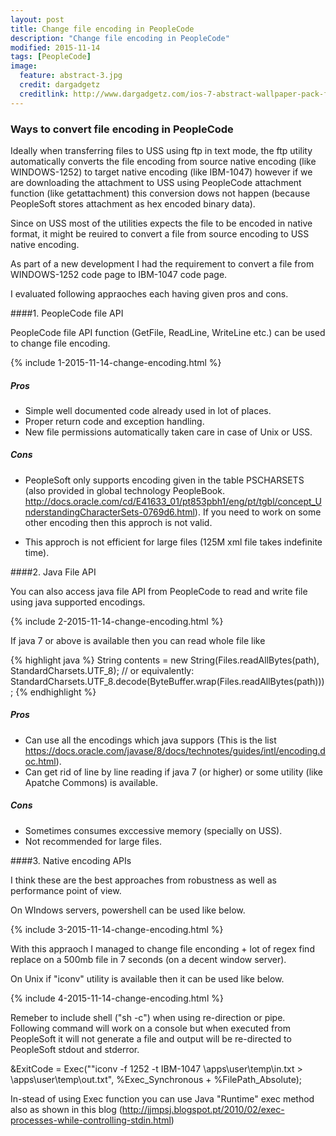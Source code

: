 ```yaml
---
layout: post
title: Change file encoding in PeopleCode
description: "Change file encoding in PeopleCode"
modified: 2015-11-14
tags: [PeopleCode]
image:
  feature: abstract-3.jpg
  credit: dargadgetz
  creditlink: http://www.dargadgetz.com/ios-7-abstract-wallpaper-pack-for-iphone-5-and-ipod-touch-retina/
---
```


### Ways to convert file encoding in PeopleCode

Ideally when transferring files to USS using ftp in text mode, the ftp utility automatically converts the file encoding from source native encoding (like WINDOWS-1252) to target native encoding (like IBM-1047) however if we are downloading the attachment to USS using PeopleCode attachment function (like getattachment) this conversion dows not happen (because PeopleSoft stores attachment as hex encoded binary data).

Since on USS most of the utilities expects the file to be encoded in native format, it might be reuired to convert a file from source encoding to USS native encoding.

As part of a new development I had the requirement to convert a file from WINDOWS-1252 code page to IBM-1047 code page.

I evaluated following appraoches each having given pros and cons.

####1. PeopleCode file API

PeopleCode file API function (GetFile, ReadLine, WriteLine etc.) can be used to change file encoding.

{% include 1-2015-11-14-change-encoding.html %}
 

##### Pros

* Simple well documented code already used in lot of places.
* Proper return code and exception handling.
* New file permissions automatically taken care in case of Unix or USS.

##### Cons

* PeopleSoft only supports encoding given in the table PSCHARSETS (also provided in global technology PeopleBook.
http://docs.oracle.com/cd/E41633_01/pt853pbh1/eng/pt/tgbl/concept_UnderstandingCharacterSets-0769d6.html). If you need to work on some other encoding then this approch is not valid.

* This approch is not efficient for large files (125M xml file takes indefinite time).

####2. Java File API

You can also access java file API from PeopleCode to read and write file using java supported encodings.

{% include 2-2015-11-14-change-encoding.html %}

If java 7 or above is available then you can read whole file like

{% highlight java %}
String contents = new String(Files.readAllBytes(path), StandardCharsets.UTF_8);
// or equivalently:
StandardCharsets.UTF_8.decode(ByteBuffer.wrap(Files.readAllBytes(path)));
{% endhighlight %}
 
##### Pros

* Can use all the encodings which java suppors (This is the list https://docs.oracle.com/javase/8/docs/technotes/guides/intl/encoding.doc.html).
* Can get rid of line by line reading if java 7 (or higher) or some utility (like Apatche Commons) is available.

##### Cons

* Sometimes consumes exccessive memory (specially on USS).
* Not recommended for large files.

####3. Native encoding APIs

I think these are the best approaches from robustness as well as performance point of view.

On WIndows servers, powershell can be used like below.

{% include 3-2015-11-14-change-encoding.html %}

With this appraoch I managed to change file enconding  + lot of regex find replace on a 500mb file in 7 seconds (on a decent window server).

On Unix if "iconv" utility is available then it can be used like below.

{% include 4-2015-11-14-change-encoding.html %}

Remeber to include shell ("sh -c") when using re-direction or pipe. Following command will work on a console but when executed from PeopleSoft it will not generate a file and output will be re-directed to PeopleSoft stdout and stderror.

&ExitCode = Exec(""iconv -f 1252 -t IBM-1047 \apps\user\temp\in.txt > \apps\user\temp\out.txt", %Exec_Synchronous + %FilePath_Absolute);

In-stead of using Exec function you can use Java "Runtime" exec method also as shown in this blog (http://jjmpsj.blogspot.pt/2010/02/exec-processes-while-controlling-stdin.html)

